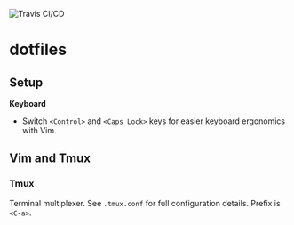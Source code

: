 ![Travis CI/CD](https://travis-ci.org/pindaroso/dotfiles.svg?branch=master)

# dotfiles

## Setup

**Keyboard**

* Switch `<Control>` and `<Caps Lock>` keys for easier keyboard ergonomics with Vim.

## Vim and Tmux

### Tmux

Terminal multiplexer. See `.tmux.conf` for full configuration details. Prefix is `<C-a>`.
